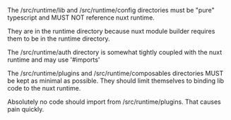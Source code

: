 The /src/runtime/lib and /src/runtime/config directories must be "pure" typescript and MUST NOT reference nuxt runtime.

They are in the runtime directory because nuxt module builder requires them to be in the runtime directory.

The /src/runtime/auth directory is somewhat tightly coupled with the nuxt runtime and may use '#imports'

The /src/runtime/plugins and /src/runtime/composables directories MUST be kept as minimal as possible. They should limit themselves to binding lib code to the nuxt runtime.

Absolutely no code should import from /src/runtime/plugins. That causes pain quickly.
